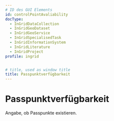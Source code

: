 ```yaml
---
# ID des GUI Elements
id: controlPointAvaliability
docType:
  - InGridDataCollection
  - InGridGeoDataset
  - InGridGeoService
  - InGridSpecialisedTask
  - InGridInformationSystem
  - InGridLiterature
  - InGridProject
profile: ingrid


# title, used as window title
title: Passpunktverfügbarkeit
---
```


# Passpunktverfügbarkeit

Angabe, ob Passpunkte existieren.


